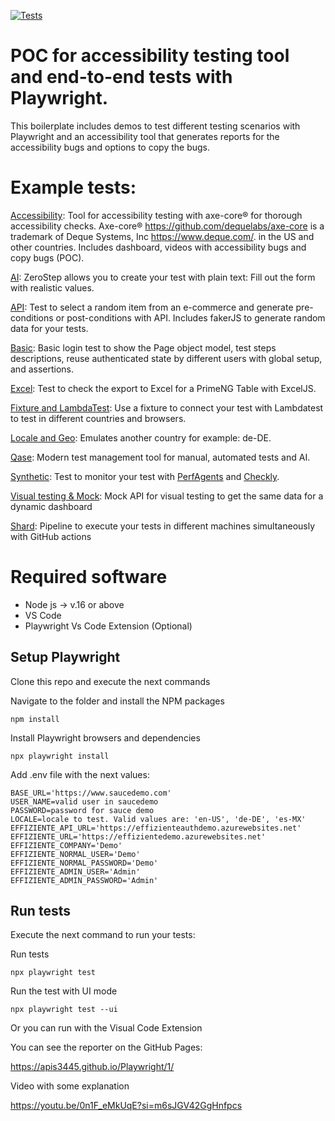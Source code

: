 [![Tests](https://github.com/apis3445/PlaywrightFramework/actions/workflows/main.yml/badge.svg)](https://github.com/apis3445/PlaywrightFramework/actions/workflows/main.yml)

# POC for accessibility testing tool and end-to-end tests with Playwright.

This boilerplate includes demos to test different testing scenarios with Playwright and an accessibility tool that generates reports for the accessibility bugs and options to copy the bugs.

# Example tests:

[Accessibility](./tests/Accessibility): Tool for accessibility testing with axe-core® for thorough accessibility checks. Axe-core® https://github.com/dequelabs/axe-core is a trademark of Deque Systems, Inc https://www.deque.com/. in the US and other countries. Includes dashboard, videos with accessibility bugs and copy bugs (POC).

[AI](./tests/AI): ZeroStep allows you to create your test with plain text: Fill out the form with realistic values.

[API](./tests/Api): Test to select a random item from an e-commerce and generate pre-conditions or post-conditions with API. Includes fakerJS to generate random data for your tests.

[Basic](./tests/Basic): Basic login test to show the Page object model, test steps descriptions, reuse authenticated state by different users with global setup, and assertions.

[Excel](./tests/Excel): Test to check the export to Excel for a PrimeNG Table with ExcelJS.

[Fixture and LambdaTest](./tests/Fixture-LambdaTest): Use a fixture to connect your test with Lambdatest to test in different countries and browsers.

[Locale and Geo](./tests/LocaleGeo): Emulates another country for example: de-DE.

[Qase](./tests/Qase): Modern test management tool for manual, automated tests and AI.

[Synthetic](./tests/Synthetic): Test to monitor your test with [PerfAgents](https://www.perfagents.com) and [Checkly](https://www.checklyhq.com).

[Visual testing & Mock](./tests/VisualTesting): Mock API for visual testing to get the same data for a dynamic dashboard

[Shard](./tests/Shard): Pipeline to execute your tests in different machines simultaneously with GitHub actions

# Required software

- Node js -> v.16 or above
- VS Code
- Playwright Vs Code Extension (Optional)

## Setup Playwright

Clone this repo and execute the next commands

Navigate to the folder and install the NPM packages

```console
npm install
```

Install Playwright browsers and dependencies

```console
npx playwright install
```

Add .env file with the next values:

```
BASE_URL='https://www.saucedemo.com'
USER_NAME=valid user in saucedemo
PASSWORD=password for sauce demo
LOCALE=locale to test. Valid values are: 'en-US', 'de-DE', 'es-MX'
EFFIZIENTE_API_URL='https://effizienteauthdemo.azurewebsites.net'
EFFIZIENTE_URL='https://effizientedemo.azurewebsites.net'
EFFIZIENTE_COMPANY='Demo'
EFFIZIENTE_NORMAL_USER='Demo'
EFFIZIENTE_NORMAL_PASSWORD='Demo'
EFFIZIENTE_ADMIN_USER='Admin'
EFFIZIENTE_ADMIN_PASSWORD='Admin'
```

## Run tests

Execute the next command to run your tests:

Run tests

```console
npx playwright test
```

Run the test with UI mode

```console
npx playwright test --ui
```

Or you can run with the Visual Code Extension

You can see the reporter on the GitHub Pages:

https://apis3445.github.io/Playwright/1/

Video with some explanation

https://youtu.be/0n1F_eMkUqE?si=m6sJGV42GgHnfpcs
